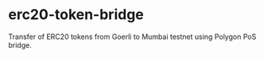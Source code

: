 # erc20-token-bridge
Transfer of ERC20 tokens from Goerli to Mumbai testnet using Polygon PoS bridge.